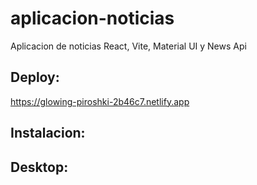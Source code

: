 # aplicacion-noticias
Aplicacion de noticias React, Vite, Material UI y News Api

## Deploy:

https://glowing-piroshki-2b46c7.netlify.app

## Instalacion:

## Desktop:
